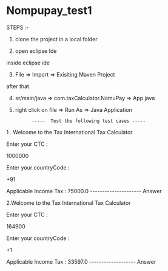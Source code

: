 # Nompupay_test1


STEPS :- 

1. clone the project in a local folder

2. open eclipse Ide 

inside eclipse ide

3. File => Import => Exisiting Maven Project

after that 

4.  sr/main/java  => com.taxCalculator.NomuPay => App.java 

5. right click on file  => Run As => Java Application


             -----  Test the following test cases -----



1 . Welcome to the Tax International Tax Calculator

Enter your CTC : 

1000000

Enter your countryCode : 

+91

  Applicable Income Tax : 75000.0    ---------------------  Answer
  
  


2.Welcome to the Tax International Tax Calculator

Enter your CTC : 

164900

Enter your countryCode : 

+1

  Applicable Income Tax : 33597.0   -------------------     Answer

